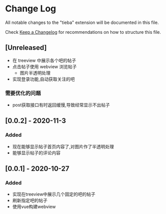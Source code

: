 # Change Log

All notable changes to the "tieba" extension will be documented in this file.

Check [Keep a Changelog](http://keepachangelog.com/) for recommendations on how to structure this file.

## [Unreleased]

- 在 treeview 中展示各个吧的帖子
- 点击帖子使用 webview 浏览帖子
  + 图片半透明处理
- 实现登录功能,自动获取关注的吧

### 需要优化的问题
- post获取接口有时返回缓慢,导致经常显示不出帖子

## [0.0.2] - 2020-11-3
### Added
- 现在能够显示帖子首页内容了,对图片作了半透明处理
- 能够显示帖子的评论内容

## [0.0.1] - 2020-10-27
### Added
- 实现在treeview中展示几个固定的吧的帖子
- 刷新指定吧的帖子
- 使用vue构建webview